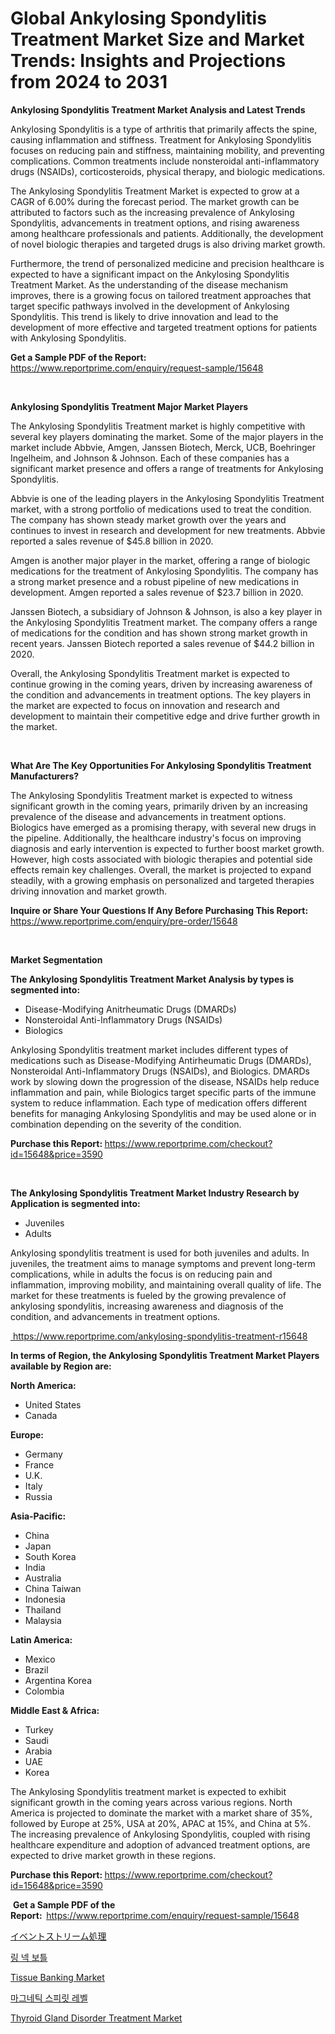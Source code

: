 <p><h1>Global Ankylosing Spondylitis Treatment Market Size and Market Trends: Insights and Projections from 2024 to 2031</h1></p><p><strong>Ankylosing Spondylitis Treatment Market Analysis and Latest Trends</strong></p>
<p><p>Ankylosing Spondylitis is a type of arthritis that primarily affects the spine, causing inflammation and stiffness. Treatment for Ankylosing Spondylitis focuses on reducing pain and stiffness, maintaining mobility, and preventing complications. Common treatments include nonsteroidal anti-inflammatory drugs (NSAIDs), corticosteroids, physical therapy, and biologic medications.</p><p>The Ankylosing Spondylitis Treatment Market is expected to grow at a CAGR of 6.00% during the forecast period. The market growth can be attributed to factors such as the increasing prevalence of Ankylosing Spondylitis, advancements in treatment options, and rising awareness among healthcare professionals and patients. Additionally, the development of novel biologic therapies and targeted drugs is also driving market growth.</p><p>Furthermore, the trend of personalized medicine and precision healthcare is expected to have a significant impact on the Ankylosing Spondylitis Treatment Market. As the understanding of the disease mechanism improves, there is a growing focus on tailored treatment approaches that target specific pathways involved in the development of Ankylosing Spondylitis. This trend is likely to drive innovation and lead to the development of more effective and targeted treatment options for patients with Ankylosing Spondylitis.</p></p>
<p><strong>Get a Sample PDF of the Report:&nbsp;</strong> <a href="https://www.reportprime.com/enquiry/request-sample/15648">https://www.reportprime.com/enquiry/request-sample/15648</a></p>
<p>&nbsp;</p>
<p><strong>Ankylosing Spondylitis Treatment Major Market Players</strong></p>
<p><p>The Ankylosing Spondylitis Treatment market is highly competitive with several key players dominating the market. Some of the major players in the market include Abbvie, Amgen, Janssen Biotech, Merck, UCB, Boehringer Ingelheim, and Johnson & Johnson. Each of these companies has a significant market presence and offers a range of treatments for Ankylosing Spondylitis.</p><p>Abbvie is one of the leading players in the Ankylosing Spondylitis Treatment market, with a strong portfolio of medications used to treat the condition. The company has shown steady market growth over the years and continues to invest in research and development for new treatments. Abbvie reported a sales revenue of $45.8 billion in 2020.</p><p>Amgen is another major player in the market, offering a range of biologic medications for the treatment of Ankylosing Spondylitis. The company has a strong market presence and a robust pipeline of new medications in development. Amgen reported a sales revenue of $23.7 billion in 2020.</p><p>Janssen Biotech, a subsidiary of Johnson & Johnson, is also a key player in the Ankylosing Spondylitis Treatment market. The company offers a range of medications for the condition and has shown strong market growth in recent years. Janssen Biotech reported a sales revenue of $44.2 billion in 2020.</p><p>Overall, the Ankylosing Spondylitis Treatment market is expected to continue growing in the coming years, driven by increasing awareness of the condition and advancements in treatment options. The key players in the market are expected to focus on innovation and research and development to maintain their competitive edge and drive further growth in the market.</p></p>
<p>&nbsp;</p>
<p><strong>What Are The Key Opportunities For Ankylosing Spondylitis Treatment Manufacturers?</strong></p>
<p><p>The Ankylosing Spondylitis Treatment market is expected to witness significant growth in the coming years, primarily driven by an increasing prevalence of the disease and advancements in treatment options. Biologics have emerged as a promising therapy, with several new drugs in the pipeline. Additionally, the healthcare industry's focus on improving diagnosis and early intervention is expected to further boost market growth. However, high costs associated with biologic therapies and potential side effects remain key challenges. Overall, the market is projected to expand steadily, with a growing emphasis on personalized and targeted therapies driving innovation and market growth.</p></p>
<p><strong>Inquire or Share Your Questions If Any Before Purchasing This Report:</strong> <a href="https://www.reportprime.com/enquiry/pre-order/15648">https://www.reportprime.com/enquiry/pre-order/15648</a></p>
<p>&nbsp;</p>
<p><strong>Market Segmentation</strong></p>
<p><strong>The Ankylosing Spondylitis Treatment Market Analysis by types is segmented into:</strong></p>
<p><ul><li>Disease-Modifying Anitrheumatic Drugs (DMARDs)</li><li>Nonsteroidal Anti-Inflammatory Drugs (NSAIDs)</li><li>Biologics</li></ul></p>
<p><p>Ankylosing Spondylitis treatment market includes different types of medications such as Disease-Modifying Antirheumatic Drugs (DMARDs), Nonsteroidal Anti-Inflammatory Drugs (NSAIDs), and Biologics. DMARDs work by slowing down the progression of the disease, NSAIDs help reduce inflammation and pain, while Biologics target specific parts of the immune system to reduce inflammation. Each type of medication offers different benefits for managing Ankylosing Spondylitis and may be used alone or in combination depending on the severity of the condition.</p></p>
<p><strong>Purchase this Report:&nbsp;</strong><a href="https://www.reportprime.com/checkout?id=15648&price=3590">https://www.reportprime.com/checkout?id=15648&price=3590</a></p>
<p>&nbsp;</p>
<p><strong>The Ankylosing Spondylitis Treatment Market Industry Research by Application is segmented into:</strong></p>
<p><ul><li>Juveniles</li><li>Adults</li></ul></p>
<p><p>Ankylosing spondylitis treatment is used for both juveniles and adults. In juveniles, the treatment aims to manage symptoms and prevent long-term complications, while in adults the focus is on reducing pain and inflammation, improving mobility, and maintaining overall quality of life. The market for these treatments is fueled by the growing prevalence of ankylosing spondylitis, increasing awareness and diagnosis of the condition, and advancements in treatment options.</p></p>
<p><a href="https://www.reportprime.com/ankylosing-spondylitis-treatment-r15648">&nbsp;https://www.reportprime.com/ankylosing-spondylitis-treatment-r15648</a></p>
<p><strong>In terms of Region, the Ankylosing Spondylitis Treatment Market Players available by Region are:</strong></p>
<p>
    <p> <strong> North America: </strong>
        <ul>
            <li>United States</li>
            <li>Canada</li>
        </ul>
        </p> 
    <p> <strong> Europe: </strong>
        <ul>
            <li>Germany</li>
            <li>France</li>
            <li>U.K.</li>
            <li>Italy</li>
            <li>Russia</li>
        </ul>
        </p> 
    <p> <strong> Asia-Pacific: </strong>
        <ul>
            <li>China</li>
            <li>Japan</li>
            <li>South Korea</li>
            <li>India</li>
            <li>Australia</li>
            <li>China Taiwan</li>
            <li>Indonesia</li>
            <li>Thailand</li>
            <li>Malaysia</li>
        </ul>
        </p> 
    <p> <strong> Latin America: </strong>
        <ul>
            <li>Mexico</li>
            <li>Brazil</li>
            <li>Argentina Korea</li>
            <li>Colombia</li>
        </ul>
        </p> 
    <p> <strong> Middle East & Africa: </strong>
        <ul>
            <li>Turkey</li>
            <li>Saudi</li>
            <li>Arabia</li>
            <li>UAE</li>
            <li>Korea</li>
        </ul>
    </p>
    </p>
<p><p>The Ankylosing Spondylitis treatment market is expected to exhibit significant growth in the coming years across various regions. North America is projected to dominate the market with a market share of 35%, followed by Europe at 25%, USA at 20%, APAC at 15%, and China at 5%. The increasing prevalence of Ankylosing Spondylitis, coupled with rising healthcare expenditure and adoption of advanced treatment options, are expected to drive market growth in these regions.</p></p>
<p><strong>Purchase this Report: </strong><a href="https://www.reportprime.com/checkout?id=15648&price=3590">https://www.reportprime.com/checkout?id=15648&price=3590</a></p>
<p>&nbsp;<strong>Get a Sample PDF of the Report:&nbsp;&nbsp;</strong><a href="https://www.reportprime.com/enquiry/request-sample/15648">https://www.reportprime.com/enquiry/request-sample/15648</a></p>
<p><strong></strong></p>
<p><p><a href="https://medium.com/@pedrogers56456/%E3%82%A4%E3%83%99%E3%83%B3%E3%83%88%E3%82%B9%E3%83%88%E3%83%AA%E3%83%BC%E3%83%A0%E5%87%A6%E7%90%86%E5%B8%82%E5%A0%B4%E3%81%AE%E3%82%B7%E3%82%A7%E3%82%A2%E9%80%B2%E5%8C%96%E3%81%A8%E5%B8%82%E5%A0%B4%E6%88%90%E9%95%B7%E3%83%88%E3%83%AC%E3%83%B3%E3%83%892024%E5%B9%B4-2031%E5%B9%B4-03b356b00074">イベントストリーム処理</a></p><p><a href="https://medium.com/@ethawolf/%EB%94%94%EC%BD%94%EB%94%A9-%EB%A7%81-%EB%84%A5-%EB%B3%91-%EC%8B%9C%EC%9E%A5-%EB%A9%94%ED%8A%B8%EB%A6%AD%EC%8A%A4-%EC%8B%9C%EC%9E%A5-%EC%A0%90%EC%9C%A0%EC%9C%A8-%ED%8A%B8%EB%A0%8C%EB%93%9C-%EB%B0%8F-%EC%84%B1%EC%9E%A5-%ED%8C%A8%ED%84%B4-43f915981c1a">링 넥 보틀</a></p><p><a href="https://github.com/redneck06/Market-Research-Report-List-2/blob/main/tissue-banking-market.md">Tissue Banking Market</a></p><p><a href="https://github.com/LanceOlsotn8978/Market-Research-Report-List-1/blob/main/308187123638.md">마그네틱 스피릿 레벨</a></p><p><a href="https://github.com/nicoletavirag/Market-Research-Report-List-2/blob/main/thyroid-gland-disorder-treatment-market.md">Thyroid Gland Disorder Treatment Market</a></p></p>